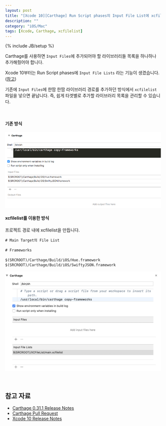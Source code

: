 ```yaml
---
layout: post
title: "[Xcode 10][Carthage] Run Script phases의 Input File List에 xcfilelist를 추가하여 쉽게 라이브러리를 넣기"
description: ""
category: "iOS/Mac"
tags: [Xcode, Carthage, xcfilelist]
---
```

{% include JB/setup %}

Carthage를 사용하면 `Input Files`에 추가되어야 할 라이브러리들 목록을 하나하나 추가해줬어야 합니다.

Xcode 10부터는 Run Script phases에 `Input File Lists` 라는 기능이 생겼습니다.([참고](https://developer.apple.com/documentation/xcode_release_notes/xcode_10_release_notes/build_system_release_notes_for_xcode_10))

기존에 `Input Files`에 한땀 한땀 라이브러리 경로를 추가하던 방식에서 `xcfilelist` 파일을 넣으면 끝납니다. 즉, 쉽게 타겟별로 추가할 라이브러리 목록을 관리할 수 있습니다.

<br/>

#### 기존 방식
<p style="text-align:center;"><img src="/../../../../image/2019/03/003.png" style="width: 700px"/></p>

#### **xcfilelist**를 이용한 방식

프로젝트 경로 내에 xcfilelist을 만듭니다.

```
# Main Target의 File List

# Frameworks

$(SRCROOT)/Carthage/Build/iOS/Hue.framework
$(SRCROOT)/Carthage/Build/iOS/SwiftyJSON.framework
```

<p style="text-align:center;"><img src="/../../../../image/2019/03/004.png" style="width: 700px"/></p><br/>

## 참고 자료

* [Carthage 0.31.1 Release Notes](https://github.com/Carthage/Carthage/releases/tag/0.31.1)
* [Carthage Pull Request](https://github.com/Carthage/Carthage/pull/2591)
* [Xcode 10 Release Notes](https://developer.apple.com/documentation/xcode_release_notes/xcode_10_release_notes/build_system_release_notes_for_xcode_10)